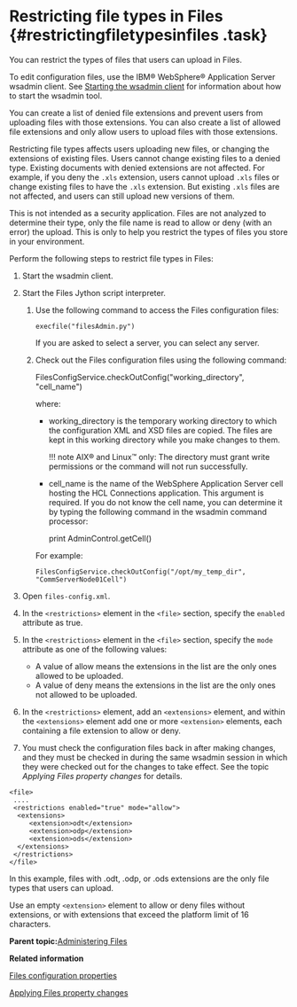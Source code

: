 # Restricting file types in Files {#restrictingfiletypesinfiles .task}

You can restrict the types of files that users can upload in Files.

To edit configuration files, use the IBM® WebSphere® Application Server wsadmin client. See [Starting the wsadmin client](t_admin_wsadmin_starting.md) for information about how to start the wsadmin tool.

You can create a list of denied file extensions and prevent users from uploading files with those extensions. You can also create a list of allowed file extensions and only allow users to upload files with those extensions.

Restricting file types affects users uploading new files, or changing the extensions of existing files. Users cannot change existing files to a denied type. Existing documents with denied extensions are not affected. For example, if you deny the `.xls` extension, users cannot upload `.xls` files or change existing files to have the `.xls` extension. But existing `.xls` files are not affected, and users can still upload new versions of them.

This is not intended as a security application. Files are not analyzed to determine their type, only the file name is read to allow or deny \(with an error\) the upload. This is only to help you restrict the types of files you store in your environment.

Perform the following steps to restrict file types in Files:

1.  Start the wsadmin client.

2.  Start the Files Jython script interpreter.

    1.  Use the following command to access the Files configuration files:

        ```
        execfile("filesAdmin.py")
        ```

        If you are asked to select a server, you can select any server.

    2.  Check out the Files configuration files using the following command:

        FilesConfigService.checkOutConfig\("working\_directory", "cell\_name"\)

        where:

        -   working\_directory is the temporary working directory to which the configuration XML and XSD files are copied. The files are kept in this working directory while you make changes to them.

            !!! note
    AIX® and Linux™ only: The directory must grant write permissions or the command will not run successfully.

        -   cell\_name is the name of the WebSphere Application Server cell hosting the HCL Connections application. This argument is required. If you do not know the cell name, you can determine it by typing the following command in the wsadmin command processor:

            print AdminControl.getCell\(\)

        For example:

        ```
        FilesConfigService.checkOutConfig("/opt/my_temp_dir", "CommServerNode01Cell")
        ```

3.  Open `files-config.xml`.

4.  In the `<restrictions>` element in the `<file>` section, specify the `enabled` attribute as true.

5.  In the `<restrictions>` element in the `<file>` section, specify the `mode` attribute as one of the following values:

    -   A value of allow means the extensions in the list are the only ones allowed to be uploaded.
    -   A value of deny means the extensions in the list are the only ones not allowed to be uploaded.
6.  In the `<restrictions>` element, add an `<extensions>` element, and within the `<extensions>` element add one or more `<extension>` elements, each containing a file extension to allow or deny.

7.  You must check the configuration files back in after making changes, and they must be checked in during the same wsadmin session in which they were checked out for the changes to take effect. See the topic *Applying Files property changes* for details.


```
<file>
 ....
 <restrictions enabled="true" mode="allow">
  <extensions>
	 <extension>odt</extension>
	 <extension>odp</extension>
	 <extension>ods</extension>
  </extensions>
 </restrictions>
</file>
```

In this example, files with .odt, .odp, or .ods extensions are the only file types that users can upload.

Use an empty `<extension>` element to allow or deny files without extensions, or with extensions that exceed the platform limit of 16 characters.

**Parent topic:**[Administering Files](../admin/c_admin_files_overview.md)

**Related information**  


[Files configuration properties](../admin/r_admin_files_config_properties2.md)

[Applying Files property changes](../admin/t_admin_files_config_apply.md)

